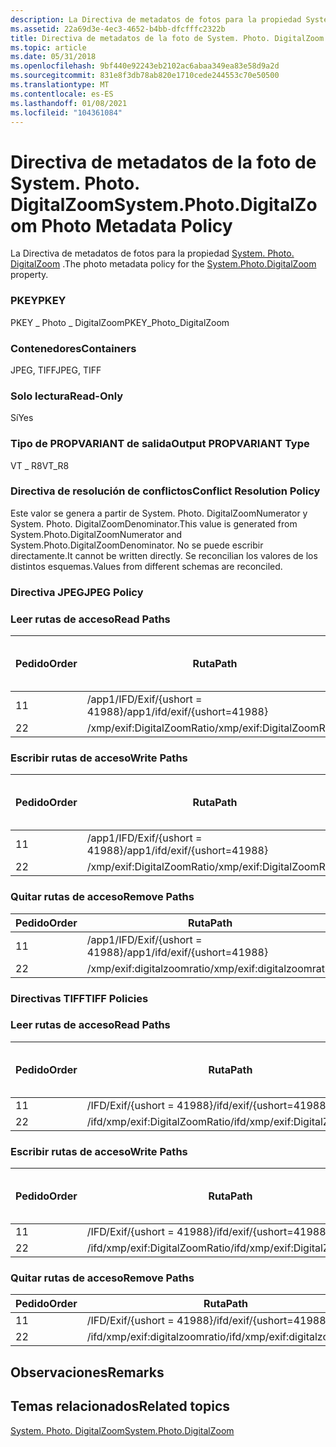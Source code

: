 ```yaml
---
description: La Directiva de metadatos de fotos para la propiedad System. Photo. DigitalZoom.
ms.assetid: 22a69d3e-4ec3-4652-b4bb-dfcfffc2322b
title: Directiva de metadatos de la foto de System. Photo. DigitalZoom
ms.topic: article
ms.date: 05/31/2018
ms.openlocfilehash: 9bf440e92243eb2102ac6abaa349ea83e58d9a2d
ms.sourcegitcommit: 831e8f3db78ab820e1710cede244553c70e50500
ms.translationtype: MT
ms.contentlocale: es-ES
ms.lasthandoff: 01/08/2021
ms.locfileid: "104361084"
---
```

# <a name="systemphotodigitalzoom-photo-metadata-policy"></a><span data-ttu-id="e2843-103">Directiva de metadatos de la foto de System. Photo. DigitalZoom</span><span class="sxs-lookup"><span data-stu-id="e2843-103">System.Photo.DigitalZoom Photo Metadata Policy</span></span>

<span data-ttu-id="e2843-104">La Directiva de metadatos de fotos para la propiedad [System. Photo. DigitalZoom](../properties/props-system-photo-digitalzoom.md) .</span><span class="sxs-lookup"><span data-stu-id="e2843-104">The photo metadata policy for the [System.Photo.DigitalZoom](../properties/props-system-photo-digitalzoom.md) property.</span></span>

### <a name="pkey"></a><span data-ttu-id="e2843-105">PKEY</span><span class="sxs-lookup"><span data-stu-id="e2843-105">PKEY</span></span>

<span data-ttu-id="e2843-106">PKEY \_ Photo \_ DigitalZoom</span><span class="sxs-lookup"><span data-stu-id="e2843-106">PKEY\_Photo\_DigitalZoom</span></span>

### <a name="containers"></a><span data-ttu-id="e2843-107">Contenedores</span><span class="sxs-lookup"><span data-stu-id="e2843-107">Containers</span></span>

<span data-ttu-id="e2843-108">JPEG, TIFF</span><span class="sxs-lookup"><span data-stu-id="e2843-108">JPEG, TIFF</span></span>

### <a name="read-only"></a><span data-ttu-id="e2843-109">Solo lectura</span><span class="sxs-lookup"><span data-stu-id="e2843-109">Read-Only</span></span>

<span data-ttu-id="e2843-110">Sí</span><span class="sxs-lookup"><span data-stu-id="e2843-110">Yes</span></span>

### <a name="output-propvariant-type"></a><span data-ttu-id="e2843-111">Tipo de PROPVARIANT de salida</span><span class="sxs-lookup"><span data-stu-id="e2843-111">Output PROPVARIANT Type</span></span>

<span data-ttu-id="e2843-112">VT \_ R8</span><span class="sxs-lookup"><span data-stu-id="e2843-112">VT\_R8</span></span>

### <a name="conflict-resolution-policy"></a><span data-ttu-id="e2843-113">Directiva de resolución de conflictos</span><span class="sxs-lookup"><span data-stu-id="e2843-113">Conflict Resolution Policy</span></span>

<span data-ttu-id="e2843-114">Este valor se genera a partir de System. Photo. DigitalZoomNumerator y System. Photo. DigitalZoomDenominator.</span><span class="sxs-lookup"><span data-stu-id="e2843-114">This value is generated from System.Photo.DigitalZoomNumerator and System.Photo.DigitalZoomDenominator.</span></span> <span data-ttu-id="e2843-115">No se puede escribir directamente.</span><span class="sxs-lookup"><span data-stu-id="e2843-115">It cannot be written directly.</span></span> <span data-ttu-id="e2843-116">Se reconcilian los valores de los distintos esquemas.</span><span class="sxs-lookup"><span data-stu-id="e2843-116">Values from different schemas are reconciled.</span></span>

### <a name="jpeg-policy"></a><span data-ttu-id="e2843-117">Directiva JPEG</span><span class="sxs-lookup"><span data-stu-id="e2843-117">JPEG Policy</span></span>

### <a name="read-paths"></a><span data-ttu-id="e2843-118">Leer rutas de acceso</span><span class="sxs-lookup"><span data-stu-id="e2843-118">Read Paths</span></span>



| <span data-ttu-id="e2843-119">Pedido</span><span class="sxs-lookup"><span data-stu-id="e2843-119">Order</span></span> | <span data-ttu-id="e2843-120">Ruta</span><span class="sxs-lookup"><span data-stu-id="e2843-120">Path</span></span>                          | <span data-ttu-id="e2843-121">Formato de disco</span><span class="sxs-lookup"><span data-stu-id="e2843-121">Disk Format</span></span> |
|-------|-------------------------------|-------------|
| <span data-ttu-id="e2843-122">1</span><span class="sxs-lookup"><span data-stu-id="e2843-122">1</span></span>     | <span data-ttu-id="e2843-123">/app1/IFD/Exif/{ushort = 41988}</span><span class="sxs-lookup"><span data-stu-id="e2843-123">/app1/ifd/exif/{ushort=41988}</span></span> |             |
| <span data-ttu-id="e2843-124">2</span><span class="sxs-lookup"><span data-stu-id="e2843-124">2</span></span>     | <span data-ttu-id="e2843-125">/xmp/exif:DigitalZoomRatio</span><span class="sxs-lookup"><span data-stu-id="e2843-125">/xmp/exif:DigitalZoomRatio</span></span>    |             |



 

### <a name="write-paths"></a><span data-ttu-id="e2843-126">Escribir rutas de acceso</span><span class="sxs-lookup"><span data-stu-id="e2843-126">Write Paths</span></span>



| <span data-ttu-id="e2843-127">Pedido</span><span class="sxs-lookup"><span data-stu-id="e2843-127">Order</span></span> | <span data-ttu-id="e2843-128">Ruta</span><span class="sxs-lookup"><span data-stu-id="e2843-128">Path</span></span>                          | <span data-ttu-id="e2843-129">Formato de disco</span><span class="sxs-lookup"><span data-stu-id="e2843-129">Disk Format</span></span> |
|-------|-------------------------------|-------------|
| <span data-ttu-id="e2843-130">1</span><span class="sxs-lookup"><span data-stu-id="e2843-130">1</span></span>     | <span data-ttu-id="e2843-131">/app1/IFD/Exif/{ushort = 41988}</span><span class="sxs-lookup"><span data-stu-id="e2843-131">/app1/ifd/exif/{ushort=41988}</span></span> |             |
| <span data-ttu-id="e2843-132">2</span><span class="sxs-lookup"><span data-stu-id="e2843-132">2</span></span>     | <span data-ttu-id="e2843-133">/xmp/exif:DigitalZoomRatio</span><span class="sxs-lookup"><span data-stu-id="e2843-133">/xmp/exif:DigitalZoomRatio</span></span>    |             |



 

### <a name="remove-paths"></a><span data-ttu-id="e2843-134">Quitar rutas de acceso</span><span class="sxs-lookup"><span data-stu-id="e2843-134">Remove Paths</span></span>



| <span data-ttu-id="e2843-135">Pedido</span><span class="sxs-lookup"><span data-stu-id="e2843-135">Order</span></span> | <span data-ttu-id="e2843-136">Ruta</span><span class="sxs-lookup"><span data-stu-id="e2843-136">Path</span></span>                          |
|-------|-------------------------------|
| <span data-ttu-id="e2843-137">1</span><span class="sxs-lookup"><span data-stu-id="e2843-137">1</span></span>     | <span data-ttu-id="e2843-138">/app1/IFD/Exif/{ushort = 41988}</span><span class="sxs-lookup"><span data-stu-id="e2843-138">/app1/ifd/exif/{ushort=41988}</span></span> |
| <span data-ttu-id="e2843-139">2</span><span class="sxs-lookup"><span data-stu-id="e2843-139">2</span></span>     | <span data-ttu-id="e2843-140">/xmp/exif:digitalzoomratio</span><span class="sxs-lookup"><span data-stu-id="e2843-140">/xmp/exif:digitalzoomratio</span></span>    |



 

### <a name="tiff-policies"></a><span data-ttu-id="e2843-141">Directivas TIFF</span><span class="sxs-lookup"><span data-stu-id="e2843-141">TIFF Policies</span></span>

### <a name="read-paths"></a><span data-ttu-id="e2843-142">Leer rutas de acceso</span><span class="sxs-lookup"><span data-stu-id="e2843-142">Read Paths</span></span>



| <span data-ttu-id="e2843-143">Pedido</span><span class="sxs-lookup"><span data-stu-id="e2843-143">Order</span></span> | <span data-ttu-id="e2843-144">Ruta</span><span class="sxs-lookup"><span data-stu-id="e2843-144">Path</span></span>                           | <span data-ttu-id="e2843-145">Formato de disco</span><span class="sxs-lookup"><span data-stu-id="e2843-145">Disk Format</span></span> |
|-------|--------------------------------|-------------|
| <span data-ttu-id="e2843-146">1</span><span class="sxs-lookup"><span data-stu-id="e2843-146">1</span></span>     | <span data-ttu-id="e2843-147">/IFD/Exif/{ushort = 41988}</span><span class="sxs-lookup"><span data-stu-id="e2843-147">/ifd/exif/{ushort=41988}</span></span>       |             |
| <span data-ttu-id="e2843-148">2</span><span class="sxs-lookup"><span data-stu-id="e2843-148">2</span></span>     | <span data-ttu-id="e2843-149">/ifd/xmp/exif:DigitalZoomRatio</span><span class="sxs-lookup"><span data-stu-id="e2843-149">/ifd/xmp/exif:DigitalZoomRatio</span></span> |             |



 

### <a name="write-paths"></a><span data-ttu-id="e2843-150">Escribir rutas de acceso</span><span class="sxs-lookup"><span data-stu-id="e2843-150">Write Paths</span></span>



| <span data-ttu-id="e2843-151">Pedido</span><span class="sxs-lookup"><span data-stu-id="e2843-151">Order</span></span> | <span data-ttu-id="e2843-152">Ruta</span><span class="sxs-lookup"><span data-stu-id="e2843-152">Path</span></span>                           | <span data-ttu-id="e2843-153">Formato de disco</span><span class="sxs-lookup"><span data-stu-id="e2843-153">Disk Format</span></span> |
|-------|--------------------------------|-------------|
| <span data-ttu-id="e2843-154">1</span><span class="sxs-lookup"><span data-stu-id="e2843-154">1</span></span>     | <span data-ttu-id="e2843-155">/IFD/Exif/{ushort = 41988}</span><span class="sxs-lookup"><span data-stu-id="e2843-155">/ifd/exif/{ushort=41988}</span></span>       |             |
| <span data-ttu-id="e2843-156">2</span><span class="sxs-lookup"><span data-stu-id="e2843-156">2</span></span>     | <span data-ttu-id="e2843-157">/ifd/xmp/exif:DigitalZoomRatio</span><span class="sxs-lookup"><span data-stu-id="e2843-157">/ifd/xmp/exif:DigitalZoomRatio</span></span> |             |



 

### <a name="remove-paths"></a><span data-ttu-id="e2843-158">Quitar rutas de acceso</span><span class="sxs-lookup"><span data-stu-id="e2843-158">Remove Paths</span></span>



| <span data-ttu-id="e2843-159">Pedido</span><span class="sxs-lookup"><span data-stu-id="e2843-159">Order</span></span> | <span data-ttu-id="e2843-160">Ruta</span><span class="sxs-lookup"><span data-stu-id="e2843-160">Path</span></span>                           |
|-------|--------------------------------|
| <span data-ttu-id="e2843-161">1</span><span class="sxs-lookup"><span data-stu-id="e2843-161">1</span></span>     | <span data-ttu-id="e2843-162">/IFD/Exif/{ushort = 41988}</span><span class="sxs-lookup"><span data-stu-id="e2843-162">/ifd/exif/{ushort=41988}</span></span>       |
| <span data-ttu-id="e2843-163">2</span><span class="sxs-lookup"><span data-stu-id="e2843-163">2</span></span>     | <span data-ttu-id="e2843-164">/ifd/xmp/exif:digitalzoomratio</span><span class="sxs-lookup"><span data-stu-id="e2843-164">/ifd/xmp/exif:digitalzoomratio</span></span> |



 

## <a name="remarks"></a><span data-ttu-id="e2843-165">Observaciones</span><span class="sxs-lookup"><span data-stu-id="e2843-165">Remarks</span></span>

## <a name="related-topics"></a><span data-ttu-id="e2843-166">Temas relacionados</span><span class="sxs-lookup"><span data-stu-id="e2843-166">Related topics</span></span>

<dl> <dt>

[<span data-ttu-id="e2843-167">System. Photo. DigitalZoom</span><span class="sxs-lookup"><span data-stu-id="e2843-167">System.Photo.DigitalZoom</span></span>](../properties/props-system-photo-digitalzoom.md)
</dt> </dl>

 

 
